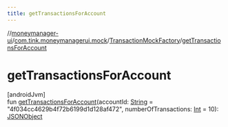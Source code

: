 ```yaml
---
title: getTransactionsForAccount
---
```

//[moneymanager-ui](../../../index.html)/[com.tink.moneymanagerui.mock](../index.html)/[TransactionMockFactory](index.html)/[getTransactionsForAccount](get-transactions-for-account.html)



# getTransactionsForAccount



[androidJvm]\
fun [getTransactionsForAccount](get-transactions-for-account.html)(accountId: [String](https://kotlinlang.org/api/latest/jvm/stdlib/kotlin/-string/index.html) = &quot;4f034cc4629b4f72b6199d1d128af472&quot;, numberOfTransactions: [Int](https://kotlinlang.org/api/latest/jvm/stdlib/kotlin/-int/index.html) = 10): [JSONObject](https://developer.android.com/reference/kotlin/org/json/JSONObject.html)




